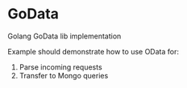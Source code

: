 # GoData

Golang GoData lib implementation

Example should demonstrate how to use OData for:
1. Parse incoming requests
2. Transfer to Mongo queries

